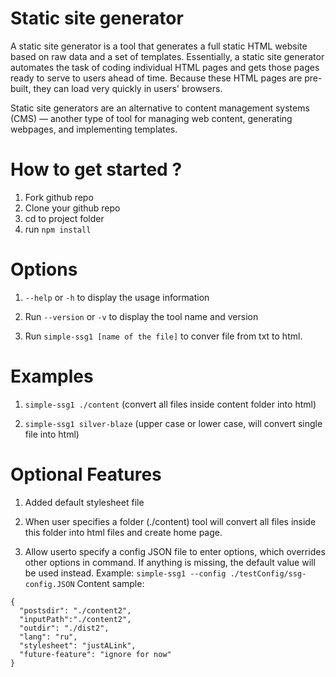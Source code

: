 # Static site generator

A static site generator is a tool that generates a full static HTML website based on raw data and a set of templates. Essentially, a static site generator automates the task of coding individual HTML pages and gets those pages ready to serve to users ahead of time. Because these HTML pages are pre-built, they can load very quickly in users' browsers.

Static site generators are an alternative to content management systems (CMS) — another type of tool for managing web content, generating webpages, and implementing templates.

# How to get started ?

1. Fork github repo
2. Clone your github repo
3. cd to project folder
4. run `npm install`

# Options

1. `--help` or `-h` to display the usage information

2. Run `--version` or `-v` to display the tool name and version

3. Run `simple-ssg1 [name of the file]` to conver file from txt to html.

# Examples

1. `simple-ssg1 ./content` (convert all files inside content folder into html)

2. `simple-ssg1 silver-blaze` (upper case or lower case, will convert single file into html)

# Optional Features

1. Added default stylesheet file

2. When user specifies a folder (./content) tool will convert all files inside this folder into html files and create home page.

3. Allow userto specify a config JSON file to enter options, which overrides other options in command. If anything is missing, the default value will be used instead.
   Example: `simple-ssg1 --config ./testConfig/ssg-config.JSON`
   Content sample:

```
{
  "postsdir": "./content2",
  "inputPath":"./content2",
  "outdir": "./dist2",
  "lang": "ru",
  "stylesheet": "justALink",
  "future-feature": "ignore for now"
}
```
